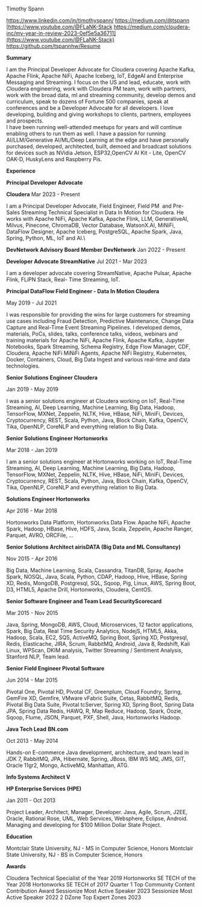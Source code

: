 Timothy Spann


<https://www.linkedin.com/in/timothyspann/> 
<https://medium.com/@tspann> 
[https://www.youtube.com/@FLaNK-Stack
https://medium.com/cloudera-inc/my-year-in-review-2023-0ef5e5a36711](https://www.youtube.com/@FLaNK-Stack) <https://github.com/tspannhw/Resume>


**Summary**

I am the Principal Developer Advocate for Cloudera covering Apache Kafka, Apache Flink, Apache NiFi, Apache Iceberg, IoT, EdgeAI and Enterprise Messaging and Streaming. I focus on the US and lead, educate, work with Cloudera engineering, work with Cloudera PM team, work with partners, work with the broad data, ml and streaming community, develop demos and curriculum, speak to dozens of Fortune 500 companies, speak at conferences and be a Developer Advocate for all developers. I love developing, building and giving workshops to clients, partners, employees and prospects.  \
I have been running well-attended meetups for years and will continue enabling others to run them as well. I have a passion for running AI/LLM/Generative AI/ML/Deep Learning at the edge and have personally purchased, developed, architected, built, demoed and broadcast solutions for devices such as NVidia Jetson, ESP32,OpenCV AI Kit - Lite, OpenCV OAK-D, HuskyLens and Raspberry Pis.


**Experience**

**Principal Developer Advocate**

**Cloudera**
Mar 2023 - Present 

I am a Principal Developer Advocate, Field Engineer, Field PM  and Pre-Sales Streaming Technical Specialist in Data In Motion for Cloudera. He works with Apache NiFi, Apache Kafka, Apache Flink, LLM, GenerativeAI, Milvus, Pinecone, ChromaDB, Vector Database, WatsonX.AI, MiNiFi, DataFlow Designer, Apache Iceberg, PostgreSQL, Apache Spark, Java, Spring, Python, ML, IoT and AI.\

**DevNetwork Advisory Board Member
DevNetwork**
Jan 2022 - Present

**Developer Advocate
StreamNative**
Jul 2021 - Mar 2023

I am a developer advocate covering StreamNative, Apache Pulsar, Apache Flink, FLiPN Stack, Real- Time Streaming, IoT.

**Principal DataFlow Field Engineer - Data In Motion
Cloudera**

May 2019 - Jul 2021

I was responsible for providing the wins for large customers for streaming use cases including Fraud Detection, Predictive Maintenance, Change Data Capture and Real-Time Event Streaming Pipelines. I developed demos, materials, PoCs, slides, talks, conference talks, videos, webinars and training materials for Apache NiFi, Apache Flink, Apache Kafka, Jupyter Notebooks, Spark Streaming, Schema Registry, Edge Flow Manager, CDF, Cloudera, Apache NiFi MiNiFi Agents, Apache NiFi Registry, Kubernetes, Docker, Containers, Cloud, Big Data Ingest and various real-time and data technologies.

**Senior Solutions Engineer
Cloudera**

Jan 2019 - May 2019

I was a senior solutions engineer at Cloudera working on IoT, Real-Time Streaming, AI, Deep Learning, Machine Learning, Big Data, Hadoop, TensorFlow, MXNet, Zeppelin, NLTK, Hive, HBase, NiFi, MiniFi, Devices, Cryptocurrency, REST, Scala, Python, Java, Block Chain, Kafka, OpenCV, Tika, OpenNLP, CoreNLP and everything relation to Big Data.

**Senior Solutions Engineer
Hortonworks**

Mar 2018 - Jan 2019

I am a senior solutions engineer at Hortonworks working on IoT, Real-Time Streaming, AI, Deep Learning, Machine Learning, Big Data, Hadoop, TensorFlow, MXNet, Zeppelin, NLTK, Hive, HBase, NiFi, MiniFi, Devices, Cryptocurrency, REST, Scala, Python, Java, Block Chain, Kafka, OpenCV, Tika, OpenNLP, CoreNLP and everything relation to Big Data.

**Solutions Engineer
Hortonworks**

Apr 2016 - Mar 2018

Hortonworks Data Platform, Hortonworks Data Flow. Apache NiFi, Apache Spark, Hadoop, HBase, Hive, HDFS, Java, Scala, Zeppelin, Apache Ranger, Parquet, AVRO, ORCFile, ...

**Senior Solutions Architect
airisDATA (Big Data and ML Consultancy)**

Nov 2015 - Apr 2016

Big Data, Machine Learning, Scala, Cassandra, TitanDB, Spray, Apache Spark, NOSQL, Java, Scala, Python, CDAP, Hadoop, Hive, HBase, Spring XD, Redis, MongoDB, Postgresql, SQL, Sqoop, Pig, Linux, AWS, Spring Boot, D3, HTML5, Apache Drill, Hortonworks, Cloudera, CentOS.

**Senior Software Engineer and Team Lead
SecurityScorecard**

Mar 2015 - Nov 2015

Java, Spring, MongoDB, AWS, Cloud, Microservices, 12 factor applications, Spark, Big Data, Real Time Security Analytics, NodejS, HTML5, Akka, Hadoop, Scala, EC2, SQS, ActiveMQ, Spring Boot, Spring XD, Postgresql, Redis, Elasticache, JIRA, Scrum, RabbitMQ, Android, Java 8, Redshift, Kali Linux, WPScan, DKIM analysis, Twitter Streaming / Sentiment Analysis, Stanford NLP, Team lead.

**Senior Field Engineer
Pivotal Software**

Jun 2014 - Mar 2015

Pivotal One, Pivotal HD, Pivotal CF, Greenplum, Cloud Foundry, Spring, GemFire XD, Gemfire, VMware vFabric Suite, Cetas, RabbitMQ, Redis, Pivotal Big Data Suite, Pivotal tcServer, Spring XD, Spring Boot, Spring Data JPA, Spring Data Redis, HAWQ, R, Map Reduce, Hadoop, Spark, Oozie, Sqoop, Flume, JSON, Parquet, PXF, Shell, Java, Hortonworks Hadoop. 

**Java Tech Lead**
**BN.com**

Oct 2013 - May 2014 

Hands-on E-commerce Java development, architecture, and team lead in JDK 7, RabbitMQ, JPA, Hibernate, Spring, JBoss, IBM WS MQ, JMS, GIT, Oracle 11gr2, Mongo, ActiveMQ, Manhattan, ATG.

**Info Systems Architect V**

**HP Enterprise Services (HPE)**

Jan 2011 - Oct 2013

Project Leader, Architect, Manager, Developer. Java, Agile, Scrum, J2EE, Oracle, Rational Rose, UML, Web Services, Websphere, Eclipse, Android.   Managing and developing for $100 Million Dollar State Project.

**Education**

Montclair State University, NJ - MS in Computer Science, Honors
Montclair State University, NJ - BS in Computer Science, Honors

**Awards**

Cloudera Technical Specialist of the Year 2019
Hortonworks SE TECH of the Year 2018
Hortonworks SE TECH of 2017 Quarter 1
Top Community Content Contribution Award
Sessionize Most Active Speaker 2023
Sessionize Most Active Speaker 2022
2 DZone Top Expert Zones 2023
